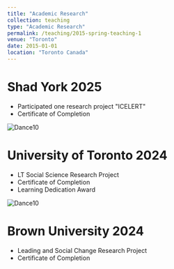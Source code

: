```yaml
---
title: "Academic Research"
collection: teaching
type: "Academic Research"
permalink: /teaching/2015-spring-teaching-1
venue: "Toronto"
date: 2015-01-01
location: "Toronto Canada"
---
```



Shad York 2025
=====
  * Participated one research project "ICELERT"
  * Certificate of Completion

    
    
![Dance10](https://tiffanyjtfu.github.io/TiffanyFu/images/shad5.jpg)



University of Toronto 2024
=====
  * LT Social Science Research Project
 * Certificate of Completion
 * Learning Dedication Award



![Dance10](https://tiffanyjtfu.github.io/TiffanyFu/images/socialscienceproject7.jpg)



Brown University 2024
=====
  * Leading and Social Change Research Project
  * Certificate of Completion

